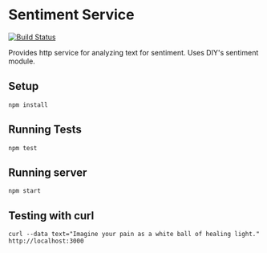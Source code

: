# Sentiment Service

[![Build Status](https://travis-ci.org/bthesorceror/sentiment_service.svg?branch=master)](https://travis-ci.org/bthesorceror/sentiment_service)

Provides http service for analyzing text for sentiment. Uses DIY's sentiment
module.

## Setup

```
npm install
```

## Running Tests

```
npm test
```

## Running server

```
npm start
```

## Testing with curl

```
curl --data text="Imagine your pain as a white ball of healing light." http://localhost:3000
```
